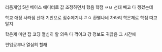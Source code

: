 리듬게임 5년 베이스
에디터로 값 조정하면서 했음
학점 ㅆㅂ 선대 빼고 다 챙겼는데

학교 애정 사라짐
선대 기반으로 점수메기냐 ㄹㅇ 환멸나네
차라리 학은제로 학점 따고말지

학은제 미만 잡
코딩 열심히 할 의욕 다 꺾이고 걍
정보도 귀찮음 그 시간에

편입공부나 열심히 할래